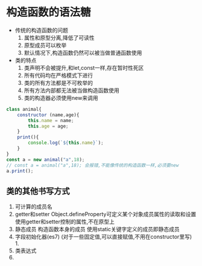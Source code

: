 #  构造函数的语法糖
* 传统的构造函数的问题
    1. 属性和原型分离,降低了可读性
    2. 原型成员可以枚举
    3. 默认情况下,构造函数仍然可以被当做普通函数使用
* 类的特点
    1. 类声明不会被提升,和let,const一样,存在暂时性死区
    2. 所有代码均在严格模式下进行
    3. 类的所有方法都是不可枚举的
    4. 所有方法内部都无法被当做构造函数使用
    5. 类的构造器必须使用new来调用
```js
class animal{
    constructor (name,age){
        this.name = name;
        this.age = age;
    }
    print(){     
        console.log(`${this.name}`);
    }
}
const a = new animal("a",18);
// const a = animal("a",18); 会报错,不能像传统的构造函数一样,必须要new
a.print(); 

```

## 类的其他书写方式
1. 可计算的成员名
2. getter和setter
Object.defineProperty可定义某个对象成员属性的读取和设置
使用getter和setter控制的属性,不在原型上
3. 静态成员
构造函数本身的成员
使用static关键字定义的成员即静态成员
4. 字段初始化器(es7)   (对于一些固定值,可以直接赋值,不用在constructor里写)
    1. 
5. 类表达式
6. 